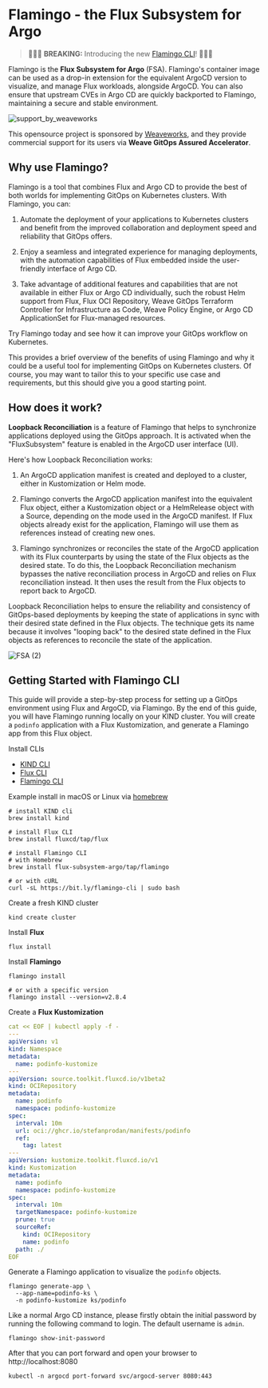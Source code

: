 # Flamingo - the Flux Subsystem for Argo

> 🚀🚀🚀 **BREAKING:** Introducing the new [Flamingo CLI](https://github.com/flux-subsystem-argo/flamingo)! 🚀🚀🚀

Flamingo is the **Flux Subsystem for Argo** (FSA). Flamingo's container image can be used as a drop-in extension for the equivalent ArgoCD version to visualize, and manage Flux workloads, alongside ArgoCD. You can also ensure that upstream CVEs in Argo CD are quickly backported to Flamingo, maintaining a secure and stable environment.

![support_by_weaveworks](https://github.com/flux-subsystem-argo/flamingo/assets/10666/41b3a990-d94a-4247-a015-b7486a76034f)

This opensource project is sponsored by [Weaveworks](https://www.weave.works/blog/weave-gitops-assured-accelerator-oss-with-enterprise-support), and they provide commercial support for its users via **Weave GitOps Assured Accelerator**.

## Why use Flamingo?

Flamingo is a tool that combines Flux and Argo CD to provide the best of both worlds for implementing GitOps on Kubernetes clusters. With Flamingo, you can:

1. Automate the deployment of your applications to Kubernetes clusters and benefit from the improved collaboration and deployment speed and reliability that GitOps offers.

2. Enjoy a seamless and integrated experience for managing deployments, with the automation capabilities of Flux embedded inside the user-friendly interface of Argo CD.

3. Take advantage of additional features and capabilities that are not available in either Flux or Argo CD individually, such the robust Helm support from Flux, Flux OCI Repository, Weave GitOps Terraform Controller for Infrastructure as Code, Weave Policy Engine, or Argo CD ApplicationSet for Flux-managed resources.

Try Flamingo today and see how it can improve your GitOps workflow on Kubernetes.

This provides a brief overview of the benefits of using Flamingo and why it could be a useful tool for implementing GitOps on Kubernetes clusters. Of course, you may want to tailor this to your specific use case and requirements, but this should give you a good starting point.

## How does it work?

**Loopback Reconciliation** is a feature of Flamingo that helps to synchronize applications deployed using the GitOps approach. It is activated when the "FluxSubsystem" feature is enabled in the ArgoCD user interface (UI).

Here's how Loopback Reconciliation works:

1. An ArgoCD application manifest is created and deployed to a cluster, either in Kustomization or Helm mode.

2. Flamingo converts the ArgoCD application manifest into the equivalent Flux object, either a Kustomization object or a HelmRelease object with a Source, depending on the mode used in the ArgoCD manifest. If Flux objects already exist for the application, Flamingo will use them as references instead of creating new ones.

3. Flamingo synchronizes or reconciles the state of the ArgoCD application with its Flux counterparts by using the state of the Flux objects as the desired state. To do this, the Loopback Reconciliation mechanism bypasses the native reconciliation process in ArgoCD and relies on Flux reconciliation instead. It then uses the result from the Flux objects to report back to ArgoCD.

Loopback Reconciliation helps to ensure the reliability and consistency of GitOps-based deployments by keeping the state of applications in sync with their desired state defined in the Flux objects. The technique gets its name because it involves "looping back" to the desired state defined in the Flux objects as references to reconcile the state of the application.

![FSA (2)](https://user-images.githubusercontent.com/10666/159503288-5faeda59-8b54-40f0-95ca-b46c22742e30.png)

## Getting Started with Flamingo CLI

This guide will provide a step-by-step process for setting up a GitOps environment using Flux and ArgoCD, via Flamingo. By the end of this guide, you will have Flamingo running locally on your KIND cluster. You will create a `podinfo` application with a Flux Kustomization, and generate a Flamingo app from this Flux object.

Install CLIs
- [KIND CLI](https://kind.sigs.k8s.io/docs/user/quick-start/#installation) 
- [Flux CLI](https://fluxcd.io/docs/cmd/)
- [Flamingo CLI](https://github.com/flux-subsystem-argo/cli)

Example install in macOS or Linux via [homebrew](https://brew.sh/)

```shell
# install KIND cli
brew install kind

# install Flux CLI
brew install fluxcd/tap/flux

# install Flamingo CLI 
# with Homebrew
brew install flux-subsystem-argo/tap/flamingo

# or with cURL
curl -sL https://bit.ly/flamingo-cli | sudo bash
```

Create a fresh KIND cluster

```shell
kind create cluster
```

Install **Flux**

```shell
flux install
```

Install **Flamingo**

```shell
flamingo install

# or with a specific version
flamingo install --version=v2.8.4
```

Create a **Flux Kustomization**

```yaml
cat << EOF | kubectl apply -f -
---
apiVersion: v1
kind: Namespace
metadata:
  name: podinfo-kustomize
---
apiVersion: source.toolkit.fluxcd.io/v1beta2
kind: OCIRepository
metadata:
  name: podinfo
  namespace: podinfo-kustomize
spec:
  interval: 10m
  url: oci://ghcr.io/stefanprodan/manifests/podinfo
  ref:
    tag: latest
---
apiVersion: kustomize.toolkit.fluxcd.io/v1
kind: Kustomization
metadata:
  name: podinfo
  namespace: podinfo-kustomize
spec:
  interval: 10m
  targetNamespace: podinfo-kustomize
  prune: true
  sourceRef:
    kind: OCIRepository
    name: podinfo
  path: ./
EOF
```

Generate a Flamingo application to visualize the `podinfo` objects.

```shell
flamingo generate-app \
  --app-name=podinfo-ks \
  -n podinfo-kustomize ks/podinfo
```

Like a normal Argo CD instance, please firstly obtain the initial password by running the following command to login.
The default username is `admin`.

```shell
flamingo show-init-password
```

After that you can port forward and open your browser to http://localhost:8080

```shell
kubectl -n argocd port-forward svc/argocd-server 8080:443
```
